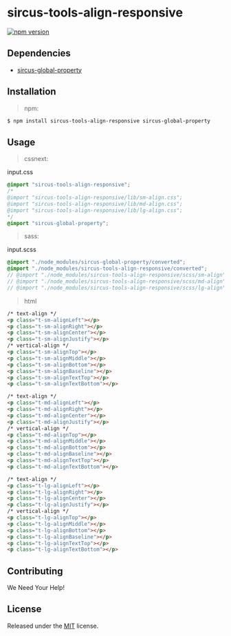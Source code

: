 # sircus-tools-align-responsive

[![npm version](https://img.shields.io/npm/v/sircus-tools-align-responsive.svg?style=flat)](https://www.npmjs.com/package/sircus-tools-align-responsive)

## Dependencies
- [sircus-global-property](https://github.com/sircus/global-property)


## Installation

> npm:

```bash
$ npm install sircus-tools-align-responsive sircus-global-property
```

## Usage

> cssnext:

input.css
```css
@import "sircus-tools-align-responsive";
/*
@import "sircus-tools-align-responsive/lib/sm-align.css";
@import "sircus-tools-align-responsive/lib/md-align.css";
@import "sircus-tools-align-responsive/lib/lg-align.css";
*/
@import "sircus-global-property";
```

> sass:

input.scss
```scss
@import "./node_modules/sircus-global-property/converted";
@import "./node_modules/sircus-tools-align-responsive/converted";
// @import "./node_modules/sircus-tools-align-responsive/scss/sm-align";
// @import "./node_modules/sircus-tools-align-responsive/scss/md-align";
// @import "./node_modules/sircus-tools-align-responsive/scss/lg-align";
```


> html

```html
/* text-align */
<p class="t-sm-alignLeft"></p>
<p class="t-sm-alignRight"></p>
<p class="t-sm-alignCenter"></p>
<p class="t-sm-alignJustify"></p>
/* vertical-align */
<p class="t-sm-alignTop"></p>
<p class="t-sm-alignMiddle"></p>
<p class="t-sm-alignBottom"></p>
<p class="t-sm-alignBaseline"></p>
<p class="t-sm-alignTextTop"></p>
<p class="t-sm-alignTextBottom"></p>

/* text-align */
<p class="t-md-alignLeft"></p>
<p class="t-md-alignRight"></p>
<p class="t-md-alignCenter"></p>
<p class="t-md-alignJustify"></p>
/* vertical-align */
<p class="t-md-alignTop"></p>
<p class="t-md-alignMiddle"></p>
<p class="t-md-alignBottom"></p>
<p class="t-md-alignBaseline"></p>
<p class="t-md-alignTextTop"></p>
<p class="t-md-alignTextBottom"></p>

/* text-align */
<p class="t-lg-alignLeft"></p>
<p class="t-lg-alignRight"></p>
<p class="t-lg-alignCenter"></p>
<p class="t-lg-alignJustify"></p>
/* vertical-align */
<p class="t-lg-alignTop"></p>
<p class="t-lg-alignMiddle"></p>
<p class="t-lg-alignBottom"></p>
<p class="t-lg-alignBaseline"></p>
<p class="t-lg-alignTextTop"></p>
<p class="t-lg-alignTextBottom"></p>
```


## Contributing

We Need Your Help!


## License
Released under the [MIT](https://github.com/sircus/license/blob/master/LICENSE) license.
